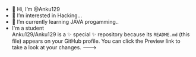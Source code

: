 - 👋 Hi, I’m @Anku129
- 👀 I’m interested in Hacking...
- 🌱 I’m currently learning JAVA progamming..
-    I'm a student                                                                                                                                                                               
Anku129/Anku129 is a ✨ special ✨ repository because its `README.md` (this file) appears on your GitHub profile.
You can click the Preview link to take a look at your changes.
--->
